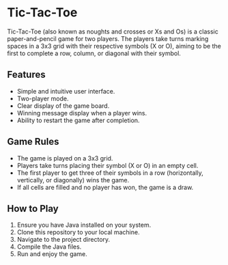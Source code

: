 # Tic-Tac-Toe

Tic-Tac-Toe (also known as noughts and crosses or Xs and Os) is a classic paper-and-pencil game for two players. The players take turns marking spaces in a 3x3 grid with their respective symbols (X or O), aiming to be the first to complete a row, column, or diagonal with their symbol.

## Features

- Simple and intuitive user interface.
- Two-player mode.
- Clear display of the game board.
- Winning message display when a player wins.
- Ability to restart the game after completion.

## Game Rules

- The game is played on a 3x3 grid.
- Players take turns placing their symbol (X or O) in an empty cell.
- The first player to get three of their symbols in a row (horizontally, vertically, or diagonally) wins the game.
- If all cells are filled and no player has won, the game is a draw.

## How to Play

1. Ensure you have Java installed on your system.
2. Clone this repository to your local machine.
3. Navigate to the project directory.
4. Compile the Java files.
5. Run and enjoy the game.
